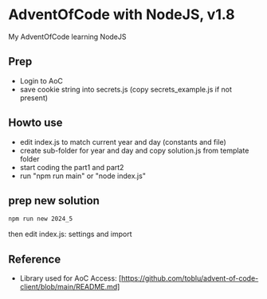 # AdventOfCode with NodeJS, v1.8

My AdventOfCode learning NodeJS

## Prep

* Login to AoC
* save cookie string into secrets.js (copy secrets_example.js if not present)

## Howto use

* edit index.js to match current year and day (constants and file)
* create sub-folder for year and day and copy solution.js from template folder
* start coding the part1 and part2
* run "npm run main" or "node index.js"

## prep new solution

~~~~bash
npm run new 2024_5
~~~~

then edit index.js: settings and import

## Reference

* Library used for AoC Access: [https://github.com/toblu/advent-of-code-client/blob/main/README.md]
